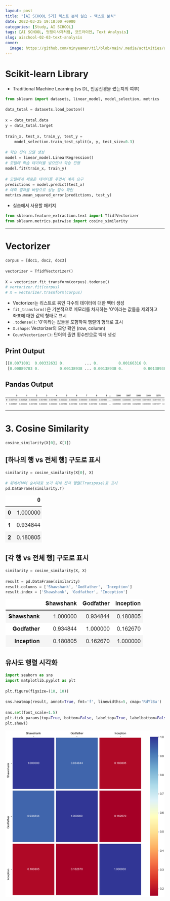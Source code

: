 ```yaml
---
layout: post
title: "[AI SCHOOL 5기] 텍스트 분석 실습 - 텍스트 분석"
date: 2022-03-25 19:18:00 +0900
categories: [Study, AI SCHOOL]
tags: [AI SCHOOL, 멋쟁이사자처럼, 코드라이언, Text Analysis]
slug: aischool-02-03-text-analysis
cover:
  image: https://github.com/minyeamer/til/blob/main/.media/activities/ai-school/cover.png?raw=true
---
```


# Scikit-learn Library
- Traditional Machine Learning (vs DL, 인공신경을 썼는지의 여부)

```python
from sklearn import datasets, linear_model, model_selection, metrics

data_total = datasets.load_boston()

x = data_total.data
y = data_total.target

train_x, test_x, train_y, test_y =
    model_selection.train_test_split(x, y, test_size=0.3)

# 학습 전의 모델 생성
model = linear_model.LinearRegression()
# 모델에 학습 데이터를 넣으면서 학습 진행
model.fit(train_x, train_y)

# 모델에게 새로운 데이터를 주면서 예측 요구
predictions = model.predict(test_x)
# 예측 결과를 바탕으로 성능 점수 확인
metrics.mean_squared_error(predictions, test_y)
```

- 실습에서 사용할 패키지

```python
from sklearn.feature_extraction.text import TfidfVectorizer
from sklearn.metrics.pairwise import cosine_similarity
```

---

# Vectorizer

```python
corpus = [doc1, doc2, doc3]

vectorizer = TfidfVectorizer()

X = vectorizer.fit_transform(corpus).todense()
# vertorizer.fit(corpus)
# X = vectorizer.trasnform(corpus)
```

- Vectorizer는 리스트로 묶인 다수의 데이터에 대한 벡터 생성
- `fit_transform()`은 기본적으로 메모리를 차지하는 '0'이라는 값들을 제외하고   
  좌표에 대한 값의 형태로 표시
- `.todense()`: '0'이라는 값들을 포함하여 행렬의 형태로 표시
- `X.shape`: Vectorizer의 모양 확인 (row, column)
- `CountVectorizer()`: 단어의 출연 횟수만으로 벡터 생성

## Print Output

```python
[[0.0071001  0.00332632 0.         ... 0.         0.00166316 0.        ]
 [0.00889703 0.         0.00138938 ... 0.00138938 0.         0.00138938]]
```

## Pandas Output

![vectorizer-pandas](https://github.com/minyeamer/til/blob/main/.media/activities/ai-school/02-text-analysis/03-text-analysis/vectorizer-pandas.png?raw=true)

---

# 3. Cosine Similarity

```python
cosine_similarity(X[0], X[1])
```

## [하나의 행 vs 전체 행] 구도로 표시

```python
similarity = cosine_similarity(X[0], X)

# 위에서부터 순서대로 보기 위해 전치 행렬(Transpose)로 표시
pd.DataFrame(similarity.T)
```

![similarity-pandas-single](https://github.com/minyeamer/til/blob/main/.media/activities/ai-school/02-text-analysis/03-text-analysis/similarity-pandas-single.png?raw=true)

## [각 행 vs 전체 행] 구도로 표시

```python
similarity = cosine_similarity(X, X)

result = pd.DataFrame(similarity)
result.columns = ['Shawshank', 'Godfather', 'Inception']
result.index = ['Shawshank', 'Godfather', 'Inception']
```

![similarity-pandas-multi](https://github.com/minyeamer/til/blob/main/.media/activities/ai-school/02-text-analysis/03-text-analysis/similarity-pandas-multi.png?raw=true)

## 유사도 행렬 시각화

```python
import seaborn as sns
import matplotlib.pyplot as plt

plt.figure(figsize=(10, 10))

sns.heatmap(result, annot=True, fmt='f', linewidths=5, cmap='RdYlBu')

sns.set(font_scale=1.5)
plt.tick_params(top=True, bottom=False, labeltop=True, labelbottom=False)
plt.show()
```

![similarity-heatmap](https://github.com/minyeamer/til/blob/main/.media/activities/ai-school/02-text-analysis/03-text-analysis/similarity-heatmap.png?raw=true)